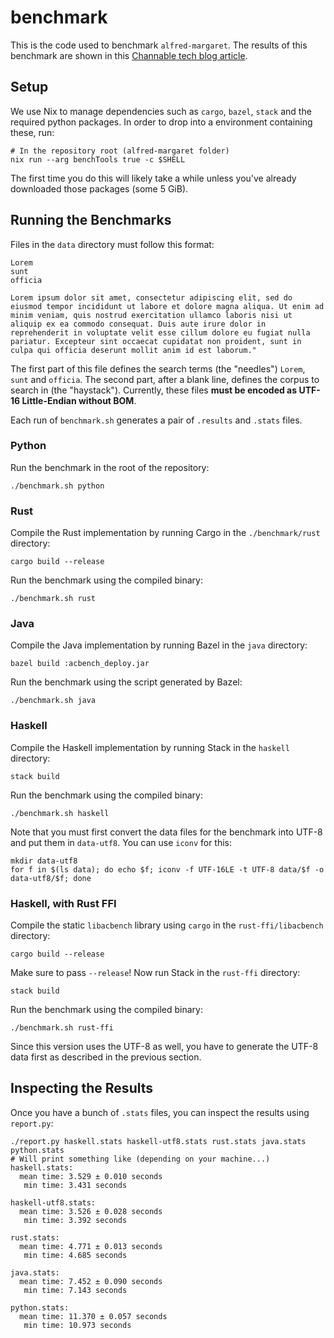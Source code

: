 # benchmark

This is the code used to benchmark `alfred-margaret`.
The results of this benchmark are shown in this [Channable tech blog article](https://www.channable.com/tech/how-we-made-haskell-search-strings-as-fast-as-rust).

## Setup

We use Nix to manage dependencies such as `cargo`, `bazel`, `stack` and the required python packages.
In order to drop into a environment containing these, run:

```
# In the repository root (alfred-margaret folder)
nix run --arg benchTools true -c $SHELL
```

The first time you do this will likely take a while unless you've already downloaded those packages (some 5 GiB).

## Running the Benchmarks

Files in the `data` directory must follow this format:

```
Lorem
sunt
officia

Lorem ipsum dolor sit amet, consectetur adipiscing elit, sed do eiusmod tempor incididunt ut labore et dolore magna aliqua. Ut enim ad minim veniam, quis nostrud exercitation ullamco laboris nisi ut aliquip ex ea commodo consequat. Duis aute irure dolor in reprehenderit in voluptate velit esse cillum dolore eu fugiat nulla pariatur. Excepteur sint occaecat cupidatat non proident, sunt in culpa qui officia deserunt mollit anim id est laborum."
```

The first part of this file defines the search terms (the "needles") `Lorem`, `sunt` and `officia`.
The second part, after a blank line, defines the corpus to search in  (the "haystack").
Currently, these files **must be encoded as UTF-16 Little-Endian without BOM**.

Each run of `benchmark.sh` generates a pair of `.results` and `.stats` files.

### Python

Run the benchmark in the root of the repository:

```
./benchmark.sh python
```

### Rust

Compile the Rust implementation by running Cargo in the `./benchmark/rust` directory:

```
cargo build --release
```

Run the benchmark using the compiled binary:

```
./benchmark.sh rust
```

### Java

Compile the Java implementation by running Bazel in the `java` directory:

```
bazel build :acbench_deploy.jar
```

Run the benchmark using the script generated by Bazel:

```
./benchmark.sh java
```

### Haskell

Compile the Haskell implementation by running Stack in the `haskell` directory:

```
stack build
```

Run the benchmark using the compiled binary:

```
./benchmark.sh haskell
```

Note that you must first convert the data files for the benchmark into UTF-8 and put them in `data-utf8`.
You can use `iconv` for this:

```
mkdir data-utf8
for f in $(ls data); do echo $f; iconv -f UTF-16LE -t UTF-8 data/$f -o data-utf8/$f; done
```

### Haskell, with Rust FFI

Compile the static `libacbench` library using `cargo` in the `rust-ffi/libacbench` directory:

```
cargo build --release
```

Make sure to pass `--release`! Now run Stack in the `rust-ffi` directory:

```
stack build
```

Run the benchmark using the compiled binary:

```
./benchmark.sh rust-ffi
```

Since this version uses the UTF-8 as well, you have to generate the UTF-8 data first as described in the previous section.

## Inspecting the Results

Once you have a bunch of `.stats` files, you can inspect the results using `report.py`:

```
./report.py haskell.stats haskell-utf8.stats rust.stats java.stats python.stats
# Will print something like (depending on your machine...)
haskell.stats:
  mean time: 3.529 ± 0.010 seconds
   min time: 3.431 seconds

haskell-utf8.stats:
  mean time: 3.526 ± 0.028 seconds
   min time: 3.392 seconds

rust.stats:
  mean time: 4.771 ± 0.013 seconds
   min time: 4.685 seconds

java.stats:
  mean time: 7.452 ± 0.090 seconds
   min time: 7.143 seconds

python.stats:
  mean time: 11.370 ± 0.057 seconds
   min time: 10.973 seconds
```
